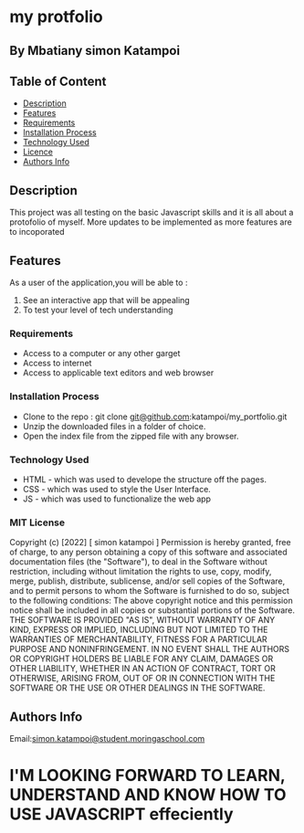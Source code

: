 # my protfolio
## By Mbatiany simon Katampoi
## Table of Content
- [Description](#description)
- [Features](#features)
- [Requirements](#requirements)
- [Installation Process](#installation-Process)
- [Technology Used](#technology-Used)
- [Licence](#licence)
- [Authors Info](#Authors-info)
## Description
 <p>This project was all testing on the basic Javascript skills and it is all about a protofolio of myself. More updates to be implemented as more features are to incoporated</p>

## Features
As a user of the application,you will be able to :
1. See an interactive app that will be appealing
2. To test your level of tech understanding
 ###  Requirements
 * Access to  a computer or any other garget
 * Access to internet
 * Access to applicable text editors and web browser
### Installation Process
* Clone to the repo : git clone git@github.com:katampoi/my_portfolio.git
* Unzip the downloaded files in a folder of choice.
* Open the index file from the zipped file with any browser.

### Technology  Used
* HTML - which was used to develope the structure off the pages.
* CSS - which was used to style the User Interface.
* JS - which was used to functionalize the web app

### MIT License
Copyright (c) [2022] [ simon katampoi ]
Permission is hereby granted, free of charge, to any person obtaining a copy
of this software and associated documentation files (the "Software"), to deal
in the Software without restriction, including without limitation the rights
to use, copy, modify, merge, publish, distribute, sublicense, and/or sell
copies of the Software, and to permit persons to whom the Software is
furnished to do so, subject to the following conditions:
The above copyright notice and this permission notice shall be included in all
copies or substantial portions of the Software.
THE SOFTWARE IS PROVIDED "AS IS", WITHOUT WARRANTY OF ANY KIND, EXPRESS OR
IMPLIED, INCLUDING BUT NOT LIMITED TO THE WARRANTIES OF MERCHANTABILITY,
FITNESS FOR A PARTICULAR PURPOSE AND NONINFRINGEMENT. IN NO EVENT SHALL THE
AUTHORS OR COPYRIGHT HOLDERS BE LIABLE FOR ANY CLAIM, DAMAGES OR OTHER
LIABILITY, WHETHER IN AN ACTION OF CONTRACT, TORT OR OTHERWISE, ARISING FROM,
OUT OF OR IN CONNECTION WITH THE SOFTWARE OR THE USE OR OTHER DEALINGS IN THE
SOFTWARE.
## Authors Info
Email:simon.katampoi@student.moringaschool.com
# I'M LOOKING FORWARD TO LEARN, UNDERSTAND AND KNOW HOW TO USE JAVASCRIPT effeciently